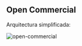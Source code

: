<h2>Open Commercial</h2>

Arquitectura simplificada:

![open-commercial](https://user-images.githubusercontent.com/1295105/180062573-5dc3ec20-a01f-4dc9-ba4c-a237b8f99de0.png)
